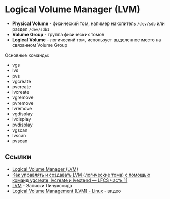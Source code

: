 # Logical Volume Manager (LVM)

- **Physical Volume** - физический том, напимер накопитель `/dev/sdb` или раздел `/dev/sdb1`
- **Volume Group** - группа физических томов
- **Logical Volume** - логический том, использует выделенное место на связанном Volume Group

Основные команды:
- vgs
- lvs
- pvs
- vgcreate
- pvcreate
- lvcreate
- vgremove
- pvremove
- lvremove
- vgdisplay
- lvdisplay
- pvdisplay
- vgscan
- lvscan
- pvscan

## Ссылки
- [Logical Volume Manager (LVM)](https://help.ubuntu.ru/wiki/lvm)
- [Как управлять и создавать LVM (логические тома) с помощью команд vgcreate, lvcreate и lvextend — LFCS часть 11](https://blog.sedicomm.com/2018/09/15/kak-upravlyat-i-sozdavat-lvm-logicheskie-toma-s-pomoshhyu-komand-vgcreate-lvcreate-i-lvextend-lfcs-chast-11/)
- [LVM](https://www.kryukov.biz/soderzhanie/rabota-s-nakopitelyami/lvm/) - Записки Линуксоида
- [Logical Volume Management (LVM) - Linux](https://www.youtube.com/watch?v=fadQX2e_PGk) - видео
